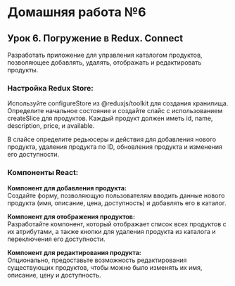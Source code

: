 # Домашняя работа №6

## Урок 6. Погружение в Redux. Connect
Разработать приложение для управления каталогом продуктов, позволяющее добавлять, удалять, отображать и редактировать продукты.

### Настройка Redux Store:

Используйте configureStore из @reduxjs/toolkit для создания хранилища.
Определите начальное состояние и создайте слайс с использованием createSlice для продуктов. Каждый продукт должен иметь id, name, description, price, и available.

В слайсе определите редьюсеры и действия для добавления нового продукта, удаления продукта по ID, обновления продукта и изменения его доступности.


### Компоненты React:

**Компонент для добавления продукта:**  
Создайте форму, позволяющую пользователям вводить данные нового продукта (имя, описание, цена, доступность) и добавлять его в каталог.

**Компонент для отображения продуктов:**  
Разработайте компонент, который отображает список всех продуктов с их атрибутами, а также кнопки для удаления продукта из каталога и переключения его доступности.

**Компонент для редактирования продукта:**  
Опционально, предоставьте возможность редактирования существующих продуктов, чтобы можно было изменять их имя, описание, цену и доступность.